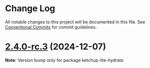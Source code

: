 # Change Log

All notable changes to this project will be documented in this file. See [Conventional Commits](https://conventionalcommits.org) for commit guidelines.

# [2.4.0-rc.3](https://github.com/lucafoscili/ketchup-lite/compare/2.4.0-rc.2...2.4.0-rc.3) (2024-12-07)

**Note:** Version bump only for package ketchup-lite-hydrate
